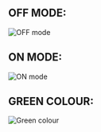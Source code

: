 ## OFF MODE:
![OFF mode](https://user-images.githubusercontent.com/101382503/168242892-f0ab5ae7-dacb-4936-b9d9-cd5354904b8d.png)

## ON MODE:
![ON mode](https://user-images.githubusercontent.com/101382503/168242999-ff64063d-ea04-49dc-a264-b9168ea94cb8.png)

## GREEN COLOUR:
![Green colour](https://user-images.githubusercontent.com/101382503/168243077-a9879892-7bc8-4729-b0be-42f0ff477ffd.png)



